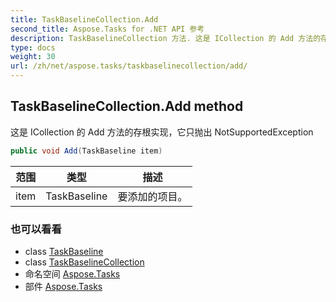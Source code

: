 ```yaml
---
title: TaskBaselineCollection.Add
second_title: Aspose.Tasks for .NET API 参考
description: TaskBaselineCollection 方法. 这是 ICollection 的 Add 方法的存根实现它只抛出 NotSupportedException
type: docs
weight: 30
url: /zh/net/aspose.tasks/taskbaselinecollection/add/
---
```

## TaskBaselineCollection.Add method

这是 ICollection 的 Add 方法的存根实现，它只抛出 NotSupportedException

```csharp
public void Add(TaskBaseline item)
```

| 范围 | 类型 | 描述 |
| --- | --- | --- |
| item | TaskBaseline | 要添加的项目。 |

### 也可以看看

* class [TaskBaseline](../../taskbaseline/)
* class [TaskBaselineCollection](../)
* 命名空间 [Aspose.Tasks](../../taskbaselinecollection/)
* 部件 [Aspose.Tasks](../../../)


